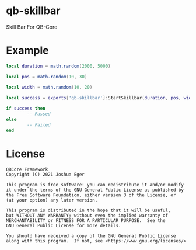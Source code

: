 # qb-skillbar
Skill Bar For QB-Core

# Example
```lua
local duration = math.random(2000, 5000)

local pos = math.random(10, 30)

local width = math.random(10, 20)
    
local success = exports['qb-skillbar']:StartSkillbar(duration, pos, width)

if success then
        -- Passed
else
        -- Failed
end
```

# License

    QBCore Framework
    Copyright (C) 2021 Joshua Eger

    This program is free software: you can redistribute it and/or modify
    it under the terms of the GNU General Public License as published by
    the Free Software Foundation, either version 3 of the License, or
    (at your option) any later version.

    This program is distributed in the hope that it will be useful,
    but WITHOUT ANY WARRANTY; without even the implied warranty of
    MERCHANTABILITY or FITNESS FOR A PARTICULAR PURPOSE.  See the
    GNU General Public License for more details.

    You should have received a copy of the GNU General Public License
    along with this program.  If not, see <https://www.gnu.org/licenses/>
